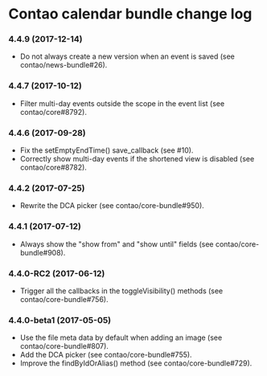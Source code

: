 # Contao calendar bundle change log

### 4.4.9 (2017-12-14)

 * Do not always create a new version when an event is saved (see contao/news-bundle#26).

### 4.4.7 (2017-10-12)

 * Filter multi-day events outside the scope in the event list (see contao/core#8792).

### 4.4.6 (2017-09-28)

 * Fix the setEmptyEndTime() save_callback (see #10).
 * Correctly show multi-day events if the shortened view is disabled (see contao/core#8782).

### 4.4.2 (2017-07-25)

 * Rewrite the DCA picker (see contao/core-bundle#950).

### 4.4.1 (2017-07-12)

 * Always show the "show from" and "show until" fields (see contao/core-bundle#908).

### 4.4.0-RC2 (2017-06-12)

 * Trigger all the callbacks in the toggleVisibility() methods (see contao/core-bundle#756).

### 4.4.0-beta1 (2017-05-05)

 * Use the file meta data by default when adding an image (see contao/core-bundle#807).
 * Add the DCA picker (see contao/core-bundle#755).
 * Improve the findByIdOrAlias() method (see contao/core-bundle#729).
